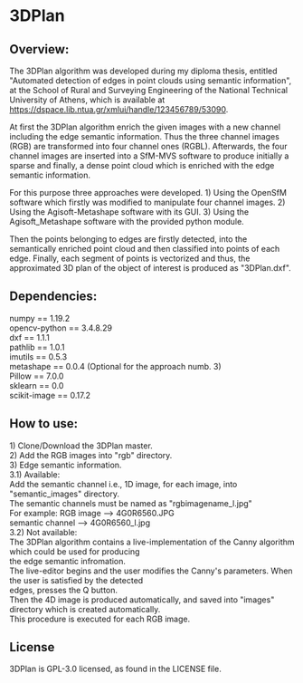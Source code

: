 # 3DPlan


## Overview:
The 3DPlan algorithm was developed during my diploma thesis, entitled "Automated detection of edges in point clouds using semantic information", 
at the School of Rural and Surveying Engineering of the National Technical University of Athens, which is available at https://dspace.lib.ntua.gr/xmlui/handle/123456789/53090.

At first the 3DPlan algorithm enrich the given images with a new channel including the edge semantic information. Thus
the three channel images (RGB) are transformed into four channel ones (RGBL).
Afterwards, the four channel images are inserted into a SfM-MVS software to produce initially a sparse and finally, a dense point cloud which is enriched with the
edge semantic information.</dd>

For this purpose three approaches were developed.
    1) Using the OpenSfM software which firstly was modified to manipulate four channel images.
    2) Using the Agisoft-Metashape software with its GUI.
    3) Using the Agisoft_Metashape software with the provided python module.

Then the points belonging to edges are firstly detected, into the semantically enriched point cloud and then classified into points of each edge. 
Finally, each segment of points is vectorized and thus, the approximated 3D plan of the object of interest is produced as "3DPlan.dxf".
</p>

## Dependencies:

numpy == 1.19.2<br>
opencv-python == 3.4.8.29<br>
dxf == 1.1.1<br>
pathlib == 1.0.1<br>
imutils == 0.5.3<br>
metashape == 0.0.4 (Optional for the approach numb. 3)<br>
Pillow == 7.0.0<br>
sklearn == 0.0<br>
scikit-image == 0.17.2<br>


## How to use:
<p>
    1) Clone/Download the 3DPlan master. <br>
    2) Add the RGB images into "rgb" directory. <br>
    3) Edge semantic information. <br>
        3.1) Available:<br>
            Add the semantic channel i.e., 1D image, for each image, into "semantic_images" directory.<br>
            The semantic channels must be named as "rgbimagename_l.jpg"<br>
            For example: RGB image --> 4G0R6560.JPG<br>
                         semantic channel --> 4G0R6560_l.jpg<br>
        3.2) Not available:<br>
            The 3DPlan algorithm contains a live-implementation of the Canny algorithm which could be used for producing<br>
            the edge semantic infromation.<br>
            The live-editor begins and the user modifies the Canny's parameters. When the user is satisfied by the detected<br>
            edges, presses the Q button.<br>
            Then the 4D image is produced automatically, and saved into "images" directory which is created automatically.<br>
            This procedure is executed for each RGB image.<br>
</p>

## License
3DPlan is GPL-3.0 licensed, as found in the LICENSE file.
